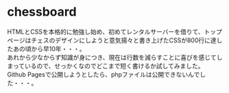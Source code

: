# chessboard

HTMLとCSSを本格的に勉強し始め、初めてレンタルサーバーを借りて、トップページはチェスのデザインにしようと意気揚々と書き上げたCSSが800行に達したあの頃から早10年・・・。  
あれから少なからず知識が身につき、現在は行数を減らすことに喜びを感じてしまっているので、せっかくなのでどこまで短く書けるか試してみました。  
Github Pagesで公開しようとしたら、phpファイルは公開できないんでした・・・。